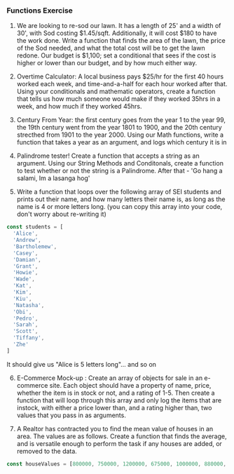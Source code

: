 ### Functions Exercise

1. We are looking to re-sod our lawn. It has a length of 25' and a width of 30', with Sod costing $1.45/sqft. Additionally, it will cost $180 to have the work done.  Write a function that finds the area of the lawn, the price of the Sod needed, and what the total cost will be to get the lawn redone. Our budget is $1,100;  set a conditional that sees if the cost is higher or lower than our budget, and by how much either way.

2. Overtime Calculator: A local business pays $25/hr for the first 40 hours worked each week, and time-and-a-half for each hour worked after that. Using your conditionals and mathematic operators, create a function that tells us how much someone would make if they worked 35hrs in a week, and how much if they worked 45hrs.

3. Century From Year: the first century goes from the year 1 to the year 99, the 19th century went from the year 1801 to 1900, and the 20th century strecthed from 1901 to the year 2000. Using our Math functions, write a function that takes a year as an argument, and logs which century it is in

4. Palindrome tester! Create a function that accepts a string as an argument. Using our String Methods and Conditonals, create a function to test whether or not the string is a Palindrome. After that - 'Go hang a salami, Im a lasanga hog'

5. Write a function that loops over the following array of SEI students and prints out their name, and how many letters their name is, as long as the name is 4 or more letters long.  (you can copy this array into your code, don't worry about re-writing it)

```js
const students = [
  'Alice',
  'Andrew',
  'Bartholemew',
  'Casey',
  'Damian',
  'Grant',
  'Howie',
  'Wade',
  'Kat',
  'Kim',
  'Kiu',
  'Natasha',
  'Obi',
  'Pedro',
  'Sarah',
  'Scott',
  'Tiffany',
  'Zhe'
]
```

It should give us "Alice is 5 letters long"... and so on

6. E-Commerce Mock-up : Create an array of objects for sale in an e-commerce site. Each object should have a property of name, price, whether the item is in stock or not, and a rating of 1-5. Then create a function that will loop through this array and only log the items that are instock, with either a price lower than, and a rating higher than, two values that you pass in as arguments.

7. A Realtor has contracted you to find the mean value of houses in an area. The values are as follows. Create a function that finds the average, and is versatile enough to perform the task if any houses are added, or removed to the data.

```js
const houseValues = [800000, 750000, 1200000, 675000, 1000000, 880000, 1300500, 975000, 780000, 1305000, 9000000]
```
